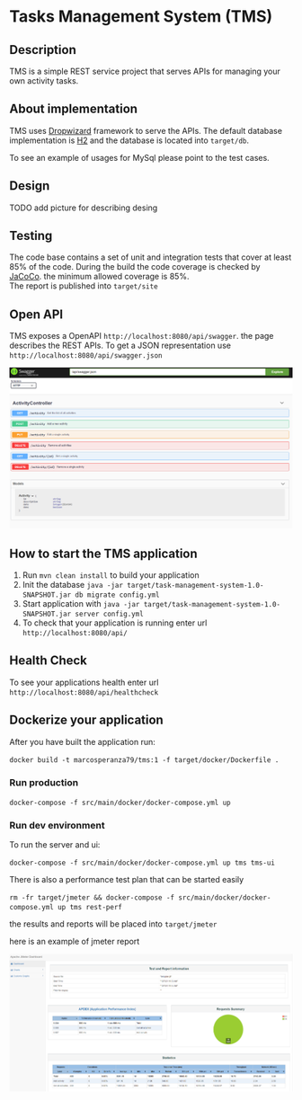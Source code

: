 # Tasks Management System (TMS)

Description
---

TMS is a simple REST service project that serves APIs for managing your own activity tasks.

About implementation
---

TMS uses [Dropwizard](https://www.dropwizard.io/en/latest/index.html) framework to serve the APIs.
The default database implementation is [H2](https://h2database.com/html/main.html) and the database is located into `target/db`.

To see an example of usages for MySql please point to the test cases. 

Design
---

TODO add picture for describing desing

Testing
---

The code base contains a set of unit and integration tests that cover at least 85% of the code. During the build the code coverage is checked 
by [JaCoCo](https://www.jacoco.org/jacoco/). the minimum allowed coverage is 85%.  
The report is published into `target/site`



Open API
---

TMS exposes a OpenAPI `http://localhost:8080/api/swagger`. the page describes the REST APIs. To get a JSON representation use `http://localhost:8080/api/swagger.json`

![img_1.png](docs/swagger.png)



How to start the TMS application
---

1. Run `mvn clean install` to build your application
2. Init the database `java -jar target/task-management-system-1.0-SNAPSHOT.jar db migrate config.yml`
3. Start application with `java -jar target/task-management-system-1.0-SNAPSHOT.jar server config.yml`
4. To check that your application is running enter url `http://localhost:8080/api/`

Health Check
---

To see your applications health enter url `http://localhost:8080/api/healthcheck`


Dockerize your application
---

After you have built the application run:

`docker build -t marcosperanza79/tms:1 -f target/docker/Dockerfile .`



### Run production

`docker-compose -f src/main/docker/docker-compose.yml up`


### Run dev environment

To run the server and ui:

`docker-compose -f src/main/docker/docker-compose.yml up tms tms-ui`

There is also a performance test plan that can be started easily

`rm -fr target/jmeter && docker-compose -f src/main/docker/docker-compose.yml up tms rest-perf`

the results and reports will be placed into `target/jmeter`

here is an example of jmeter report

![img.png](docs/jmeter.png)
